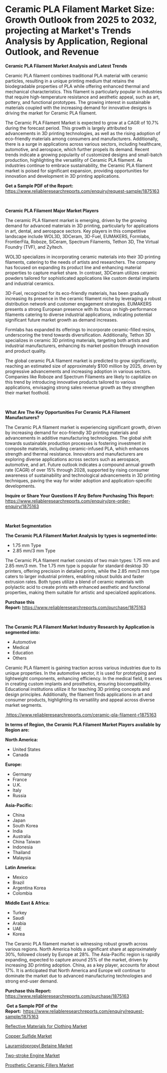 <p><h1>Ceramic PLA Filament Market Size: Growth Outlook from 2025 to 2032, projecting at Market's Trends Analysis by Application, Regional Outlook, and Revenue</h1></p><p><strong>Ceramic PLA Filament Market Analysis and Latest Trends</strong></p>
<p><p>Ceramic PLA filament combines traditional PLA material with ceramic particles, resulting in a unique printing medium that retains the biodegradable properties of PLA while offering enhanced thermal and mechanical characteristics. This filament is particularly popular in industries that require high-temperature resistance and aesthetic appeal, such as art, pottery, and functional prototypes. The growing interest in sustainable materials coupled with the increasing demand for innovative designs is driving the market for Ceramic PLA filament.</p><p>The Ceramic PLA Filament Market is expected to grow at a CAGR of 10.7% during the forecast period. This growth is largely attributed to advancements in 3D printing technologies, as well as the rising adoption of eco-friendly materials among consumers and manufacturers. Additionally, there is a surge in applications across various sectors, including healthcare, automotive, and aerospace, which further propels its demand. Recent trends indicate a growing popularity of customized designs and small-batch production, highlighting the versatility of Ceramic PLA filament. As industries continue to embrace sustainability, the Ceramic PLA filament market is poised for significant expansion, providing opportunities for innovation and development in 3D printing applications.</p></p>
<p><strong>Get a Sample PDF of the Report:&nbsp;</strong> <a href="https://www.reliableresearchreports.com/enquiry/request-sample/1875163?utm_campaign=16&utm_medium=2&utm_source=Github&utm_content=ia&utm_term=31012025&utm_id=ceramic-pla-filament">https://www.reliableresearchreports.com/enquiry/request-sample/1875163</a></p>
<p>&nbsp;</p>
<p><strong>Ceramic PLA Filament Major Market Players</strong></p>
<p><p>The ceramic PLA filament market is emerging, driven by the growing demand for advanced materials in 3D printing, particularly for applications in art, dental, and aerospace sectors. Key players in this competitive landscape include WOL3D, 3DCeram, 3D-Fuel, EUMAKERS, Formlabs, FrontierFila, Roboze, SiCeram, Spectrum Filaments, Tethon 3D, The Virtual Foundry (TVF), and Zyltech.</p><p>WOL3D specializes in incorporating ceramic materials into their 3D printing filaments, catering to the needs of artists and researchers. The company has focused on expanding its product line and enhancing material properties to capture market share. In contrast, 3DCeram utilizes ceramic powders tailored for sophisticated applications like custom dental implants and industrial ceramics.</p><p>3D-Fuel, recognized for its eco-friendly materials, has been gradually increasing its presence in the ceramic filament niche by leveraging a robust distribution network and customer engagement strategies. EUMAKERS presents a strong European presence with its focus on high-performance filaments catering to diverse industrial applications, indicating potential significant future market growth as demand increases.</p><p>Formlabs has expanded its offerings to incorporate ceramic-filled resins, underscoring the trend towards diversification. Additionally, Tethon 3D specializes in ceramic 3D printing materials, targeting both artists and industrial manufacturers, enhancing its market position through innovation and product quality.</p><p>The global ceramic PLA filament market is predicted to grow significantly, reaching an estimated size of approximately $100 million by 2025, driven by progressive advancements and increasing adoption in various sectors. Companies like Roboze and Spectrum Filaments are likely to capitalize on this trend by introducing innovative products tailored to various applications, envisaging strong sales revenue growth as they strengthen their market foothold.</p></p>
<p>&nbsp;</p>
<p><strong>What Are The Key Opportunities For Ceramic PLA Filament Manufacturers?</strong></p>
<p><p>The Ceramic PLA filament market is experiencing significant growth, driven by increasing demand for eco-friendly 3D printing materials and advancements in additive manufacturing technologies. The global shift towards sustainable production processes is fostering investment in composite materials, including ceramic-infused PLA, which enhances strength and thermal resistance. Innovators and manufacturers are exploring diverse applications across sectors such as aerospace, automotive, and art. Future outlook indicates a compound annual growth rate (CAGR) of over 15% through 2028, supported by rising consumer awareness of sustainability and technological advancements in 3D printing techniques, paving the way for wider adoption and application-specific developments.</p></p>
<p><strong>Inquire or Share Your Questions If Any Before Purchasing This Report:</strong> <a href="https://www.reliableresearchreports.com/enquiry/pre-order-enquiry/1875163?utm_campaign=16&utm_medium=2&utm_source=Github&utm_content=ia&utm_term=31012025&utm_id=ceramic-pla-filament">https://www.reliableresearchreports.com/enquiry/pre-order-enquiry/1875163</a></p>
<p>&nbsp;</p>
<p><strong>Market Segmentation</strong></p>
<p><strong>The Ceramic PLA Filament Market Analysis by types is segmented into:</strong></p>
<p><ul><li>1.75 mm Type</li><li>2.85 mm/3 mm Type</li></ul></p>
<p><p>The Ceramic PLA filament market consists of two main types: 1.75 mm and 2.85 mm/3 mm. The 1.75 mm type is popular for standard desktop 3D printers, offering precision in detailed prints, while the 2.85 mm/3 mm type caters to larger industrial printers, enabling robust builds and faster extrusion rates. Both types utilize a blend of ceramic materials with polylactic acid to create prints with enhanced aesthetic and functional properties, making them suitable for artistic and specialized applications.</p></p>
<p><strong>Purchase this Report:&nbsp;</strong><a href="https://www.reliableresearchreports.com/purchase/1875163?utm_campaign=16&utm_medium=2&utm_source=Github&utm_content=ia&utm_term=31012025&utm_id=ceramic-pla-filament">https://www.reliableresearchreports.com/purchase/1875163</a></p>
<p>&nbsp;</p>
<p><strong>The Ceramic PLA Filament Market Industry Research by Application is segmented into:</strong></p>
<p><ul><li>Automotive</li><li>Medical</li><li>Education</li><li>Others</li></ul></p>
<p><p>Ceramic PLA filament is gaining traction across various industries due to its unique properties. In the automotive sector, it is used for prototyping and lightweight components, enhancing efficiency. In the medical field, it serves in creating custom implants and prosthetics, ensuring biocompatibility. Educational institutions utilize it for teaching 3D printing concepts and design principles. Additionally, the filament finds applications in art and consumer products, highlighting its versatility and appeal across diverse market segments.</p></p>
<p><a href="https://www.reliableresearchreports.com/ceramic-pla-filament-r1875163?utm_campaign=16&utm_medium=2&utm_source=Github&utm_content=ia&utm_term=31012025&utm_id=ceramic-pla-filament">&nbsp;https://www.reliableresearchreports.com/ceramic-pla-filament-r1875163</a></p>
<p><strong>In terms of Region, the Ceramic PLA Filament Market Players available by Region are:</strong></p>
<p>
    <p> <strong> North America: </strong>
        <ul>
            <li>United States</li>
            <li>Canada</li>
        </ul>
        </p> 
    <p> <strong> Europe: </strong>
        <ul>
            <li>Germany</li>
            <li>France</li>
            <li>U.K.</li>
            <li>Italy</li>
            <li>Russia</li>
        </ul>
        </p> 
    <p> <strong> Asia-Pacific: </strong>
        <ul>
            <li>China</li>
            <li>Japan</li>
            <li>South Korea</li>
            <li>India</li>
            <li>Australia</li>
            <li>China Taiwan</li>
            <li>Indonesia</li>
            <li>Thailand</li>
            <li>Malaysia</li>
        </ul>
        </p> 
    <p> <strong> Latin America: </strong>
        <ul>
            <li>Mexico</li>
            <li>Brazil</li>
            <li>Argentina Korea</li>
            <li>Colombia</li>
        </ul>
        </p> 
    <p> <strong> Middle East & Africa: </strong>
        <ul>
            <li>Turkey</li>
            <li>Saudi</li>
            <li>Arabia</li>
            <li>UAE</li>
            <li>Korea</li>
        </ul>
    </p>
    </p>
<p><p>The Ceramic PLA filament market is witnessing robust growth across various regions. North America holds a significant share at approximately 30%, followed closely by Europe at 28%. The Asia-Pacific region is rapidly expanding, expected to capture around 25% of the market, driven by increasing 3D printing adoption. China, as a key player, accounts for about 17%. It is anticipated that North America and Europe will continue to dominate the market due to advanced manufacturing technologies and strong end-user demand.</p></p>
<p><strong>Purchase this Report: </strong><a href="https://www.reliableresearchreports.com/purchase/1875163?utm_campaign=16&utm_medium=2&utm_source=Github&utm_content=ia&utm_term=31012025&utm_id=ceramic-pla-filament">https://www.reliableresearchreports.com/purchase/1875163</a></p>
<p>&nbsp;<strong>Get a Sample PDF of the Report:&nbsp;&nbsp;</strong><a href="https://www.reliableresearchreports.com/enquiry/request-sample/1875163?utm_campaign=16&utm_medium=2&utm_source=Github&utm_content=ia&utm_term=31012025&utm_id=ceramic-pla-filament">https://www.reliableresearchreports.com/enquiry/request-sample/1875163</a></p>
<p><strong></strong></p>
<p><p><a href="https://github.com/shirleenfraker87/Market-Research-Report-List-1/blob/main/reflective-materials-for-clothing-market.md?utm_campaign=16&utm_medium=2&utm_source=Github&utm_content=ia&utm_term=31012025&utm_id=ceramic-pla-filament">Reflective Materials for Clothing Market</a></p><p><a href="https://github.com/mezokathleen834/Market-Research-Report-List-1/blob/main/copper-sulfide-market.md?utm_campaign=16&utm_medium=2&utm_source=Github&utm_content=ia&utm_term=31012025&utm_id=ceramic-pla-filament">Copper Sulfide Market</a></p><p><a href="https://www.linkedin.com/pulse/projected-growth-lauramidopropyl-betaine-market-size-scope-analysis-3ofgf?utm_campaign=16&utm_medium=2&utm_source=Github&utm_content=ia&utm_term=31012025&utm_id=ceramic-pla-filament">Lauramidopropyl Betaine Market</a></p><p><a href="https://www.linkedin.com/pulse/two-stroke-engine-industry-report-examines-recent-innovations-xfmqf?utm_campaign=16&utm_medium=2&utm_source=Github&utm_content=ia&utm_term=31012025&utm_id=ceramic-pla-filament">Two-stroke Engine Market</a></p><p><a href="https://www.linkedin.com/pulse/value-segment-market-share-analysis-prosthetic-ceramic-imyvf?utm_campaign=16&utm_medium=2&utm_source=Github&utm_content=ia&utm_term=31012025&utm_id=ceramic-pla-filament">Prosthetic Ceramic Fillers Market</a></p></p>
